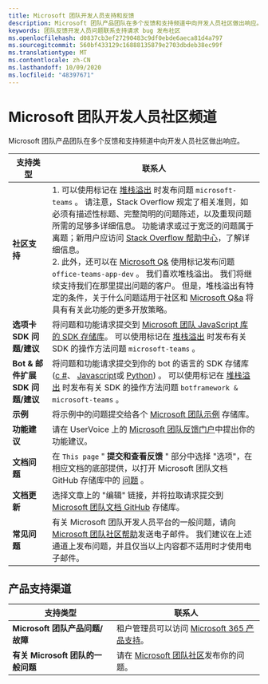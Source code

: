 ```yaml
---
title: Microsoft 团队开发人员支持和反馈
description: Microsoft 团队产品团队在多个反馈和支持频道中向开发人员社区做出响应。
keywords: 团队反馈开发人员问题联系支持请求 bug 发布社区
ms.openlocfilehash: d0837cb3ef27290483c9df0ebde6aeca81d4a797
ms.sourcegitcommit: 560bf433129c16888135879e2703dbdeb38ec99f
ms.translationtype: MT
ms.contentlocale: zh-CN
ms.lasthandoff: 10/09/2020
ms.locfileid: "48397671"
---
```

# <a name="microsoft-teams-developer-community-channels"></a>Microsoft 团队开发人员社区频道

Microsoft 团队产品团队在多个反馈和支持频道中向开发人员社区做出响应。


|            **支持类型**            |               **联系人**                                                                                  |
|-----------------------------------------------------|---------------------------------------------------------------------------------------------------------------------------------------------------------------------------------------------------------------------------------------------------------------------------------------------------------------------------------------------------------------------------------------------------------------------------------------------------------------------------------------------------|
|         **社区支持**          | 1. 可以使用标记在 [堆栈溢出](https://stackoverflow.com/questions/tagged/microsoft-teams) 时发布问题 `microsoft-teams` 。 请注意，Stack Overflow 规定了相关准则，如必须有描述性标题、完整简明的问题陈述，以及重现问题所需的足够多详细信息。 功能请求或过于宽泛的问题属于离题；新用户应访问 [Stack Overflow 帮助中心](https://stackoverflow.com/help/how-to-ask)，了解详细信息。                                                                                                                                                                        <br/>2. 此外，还可以在 [Microsoft Q&](/answers/topics/office-teams-app-dev.html) 使用标记发布问题 `office-teams-app-dev` 。 我们喜欢堆栈溢出。 我们将继续支持我们在那里提出问题的客户。 但是，堆栈溢出有特定的条件，关于什么问题适用于社区和 [Microsoft Q&a](/answers/topics/office-teams-app-dev.html) 将具有有关此功能的更多开放策略。                                                                                                    |
|        **选项卡 SDK 问题/建议**        |  将问题和功能请求提交到 [Microsoft 团队 JavaScript 库的 SDK 存储库](https://github.com/OfficeDev/microsoft-teams-library-js/issues)。 可以使用标记在 [堆栈溢出](https://stackoverflow.com/questions/tagged/microsoft-teams) 时发布有关 SDK 的操作方法问题 `microsoft-teams` 。                                                                                                                                                                                                                       |
|            **Bot & 邮件扩展 SDK 问题/建议**             |       将问题和功能请求提交到你的 bot 的语言的 SDK 存储库 ([c #](https://github.com/Microsoft/botbuilder-dotnet/)、 [Javascript](https://github.com/Microsoft/botbuilder-js)或 [Python](https://github.com/Microsoft/botbuilder-python)) 。 可以使用标记在 [堆栈溢出](https://stackoverflow.com/questions/tagged/botframework%20microsoft-teams) 时发布有关 SDK 的操作方法问题 `botframework & microsoft-teams` 。                                                                                            |
| **示例** |             将示例中的问题提交给各个 [Microsoft 团队示例](/microsoftteams/platform/tutorials/code-samples) 存储库。                                                                                                                                                                                            |
| **功能建议**             |      请在 UserVoice 上的 [Microsoft 团队反馈门户](https://microsoftteams.uservoice.com/forums/555103-public-preview/category/182881-developer-platform)中提出你的功能建议。                                                                                                                                                            |
|        **文档问题**        |                                                                                                                                                                      在 `This page` " **提交和查看反馈** " 部分中选择 "选项"，在相应文档的底部提供，以打开 Microsoft 团队文档 GitHub 存储库中的 [问题](https://github.com/MicrosoftDocs/msteams-docs/issues) 。                                                                                                                                                                      |
|       **文档更新**        | 选择文章上的 "编辑" 链接，并将拉取请求提交到 [Microsoft 团队文档 GitHub](https://github.com/MicrosoftDocs/msteams-docs) 存储库。                                                                                                                                                                      |
|          **常见问题**         |          有关 Microsoft 团队开发人员平台的一般问题，请向 [Microsoft 团队社区帮助](mailto:microsoftteamsdev@microsoft.com)发送电子邮件。 我们建议在上述通道上发布问题，并且仅当以上内容都不适用时才使用电子邮件。                                                                                                                                                                          |

## <a name="product-support-channels"></a>产品支持渠道
|            **支持类型**            |               **联系人**                                                                                  |
|-----------------------------------------------------|---------------------------------------------------------------------------------------------------------------------------------------------------------------------------------------------------------------------------------------------------------------------------------------------------------------------------------------------------------------------------------------------------------------------------------------------------------------------------------------------------|
|         **Microsoft 团队产品问题/故障**          | 租户管理员可以访问 [Microsoft 365 产品支持](/microsoft-365/admin/contact-support-for-business-products)。                                                            |
|        **有关 Microsoft 团队的一般问题**        |  请在 [Microsoft 团队社区](https://answers.microsoft.com/en-us/msteams/forum)发布你的问题。               |                                                                                                                                                         
